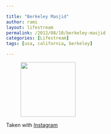 ```yaml
---

title: "Berkeley Masjid"
author: rami
layout: lifestream 
permalink: /2012/08/10/berkeley-masjid
categories: [Lifestream]
tags: [usa, california, berkeley]

---
```

<div id='gallery-4' class='gallery galleryid-2027 gallery-columns-3 gallery-size-thumbnail'>
  <figure class='gallery-item'> 
  
  <div class='gallery-icon landscape'>
    <a href='http://139.59.20.41/2012/08/10/taken-with-instagram-3/attachment/2028/'><img width="150" height="150" src="http://139.59.20.41/wp-content/uploads/2012/08/tumblr_m8k332ZU791qb4qlko1_1280-150x150.jpg" class="attachment-thumbnail size-thumbnail" alt="" srcset="http://139.59.20.41/wp-content/uploads/2012/08/tumblr_m8k332ZU791qb4qlko1_1280-150x150.jpg 150w, http://139.59.20.41/wp-content/uploads/2012/08/tumblr_m8k332ZU791qb4qlko1_1280-300x300.jpg 300w, http://139.59.20.41/wp-content/uploads/2012/08/tumblr_m8k332ZU791qb4qlko1_1280-100x100.jpg 100w, http://139.59.20.41/wp-content/uploads/2012/08/tumblr_m8k332ZU791qb4qlko1_1280.jpg 612w" sizes="100vw" /></a>
  </div></figure>
</div>

Taken with [Instagram](http://instagram.com)
